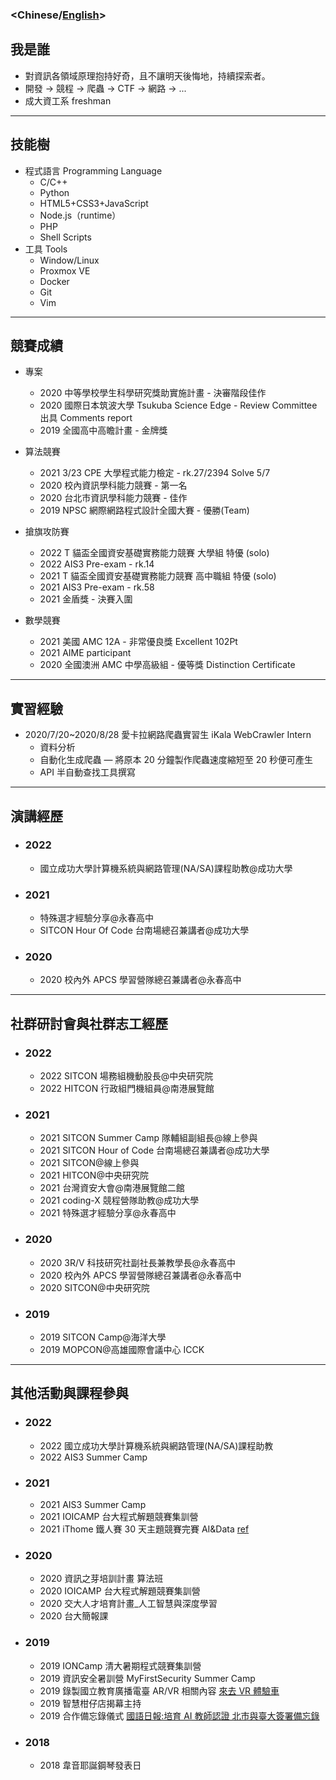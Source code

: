 ### <**Chinese**/[English](/about-en/)>

## 我是誰

- 對資訊各領域原理抱持好奇，且不讓明天後悔地，持續探索者。
- 開發 -> 競程 -> 爬蟲 -> CTF -> 網路 -> ...
- 成大資工系 freshman

---

## 技能樹

- 程式語言 Programming Language
  - C/C++
  - Python
  - HTML5+CSS3+JavaScript
  - Node.js（runtime）
  - PHP
  - Shell Scripts
- 工具 Tools
  - Window/Linux
  - Proxmox VE
  - Docker
  - Git
  - Vim

---

## 競賽成績

- 專案

  - 2020 中等學校學生科學研究獎助實施計畫 - 決審階段佳作
  - 2020 國際日本筑波大學 Tsukuba Science Edge - Review Committee 出具 Comments report
  - 2019 全國高中高瞻計畫 - 金牌獎

- 算法競賽

  - 2021 3/23 CPE 大學程式能力檢定 - rk.27/2394 Solve 5/7
  - 2020 校內資訊學科能力競賽 - 第一名
  - 2020 台北市資訊學科能力競賽 - 佳作
  - 2019 NPSC 網際網路程式設計全國大賽 - 優勝(Team)

- 搶旗攻防賽

  - 2022 T 貓盃全國資安基礎實務能力競賽 大學組 特優 (solo)
  - 2022 AIS3 Pre-exam - rk.14
  - 2021 T 貓盃全國資安基礎實務能力競賽 高中職組 特優 (solo)
  - 2021 AIS3 Pre-exam - rk.58
  - 2021 金盾獎 - 決賽入圍

- 數學競賽
  - 2021 美國 AMC 12A - 非常優良獎 Excellent 102Pt
  - 2021 AIME participant
  - 2020 全國澳洲 AMC 中學高級組 - 優等獎 Distinction Certificate

---

## 實習經驗

- 2020/7/20~2020/8/28 愛卡拉網路爬蟲實習生 iKala WebCrawler Intern
  - 資料分析
  - 自動化生成爬蟲 — 將原本 20 分鐘製作爬蟲速度縮短至 20 秒便可產生
  - API 半自動查找工具撰寫

---

## 演講經歷

- ### 2022
  - 國立成功大學計算機系統與網路管理(NA/SA)課程助教@成功大學
- ### 2021
  - 特殊選才經驗分享@永春高中
  - SITCON Hour Of Code 台南場總召兼講者@成功大學
- ### 2020
  - 2020 校內外 APCS 學習營隊總召兼講者@永春高中

---

## 社群研討會與社群志工經歷

- ### 2022
  - 2022 SITCON 場務組機動股長@中央研究院
  - 2022 HITCON 行政組門機組員@南港展覽館
- ### 2021
  - 2021 SITCON Summer Camp 隊輔組副組長@線上參與
  - 2021 SITCON Hour of Code 台南場總召兼講者@成功大學
  - 2021 SITCON@線上參與
  - 2021 HITCON@中央研究院
  - 2021 台灣資安大會@南港展覽館二館
  - 2021 coding-X 競程營隊助教@成功大學
  - 2021 特殊選才經驗分享@永春高中
- ### 2020
  - 2020 3R/V 科技研究社副社長兼教學長@永春高中
  - 2020 校內外 APCS 學習營隊總召兼講者@永春高中
  - 2020 SITCON@中央研究院
- ### 2019
  - 2019 SITCON Camp@海洋大學
  - 2019 MOPCON@高雄國際會議中心 ICCK

---

## 其他活動與課程參與

- ### 2022
  - 2022 國立成功大學計算機系統與網路管理(NA/SA)課程助教
  - 2022 AIS3 Summer Camp
- ### 2021
  - 2021 AIS3 Summer Camp
  - 2021 IOICAMP 台大程式解題競賽集訓營
  - 2021 iThome 鐵人賽 30 天主題競賽完賽 AI&Data [ref](https://ithelp.ithome.com.tw/users/20134430/ironman/4307)
- ### 2020

  - 2020 資訊之芽培訓計畫 算法班
  - 2020 IOICAMP 台大程式解題競賽集訓營
  - 2020 交大人才培育計畫\_人工智慧與深度學習
  - 2020 台大簡報課

- ### 2019

  - 2019 IONCamp 清大暑期程式競賽集訓營
  - 2019 資訊安全暑訓營 MyFirstSecurity Summer Camp
  - 2019 錄製國立教育廣播電臺 AR/VR 相關內容 [來去 VR 體驗車](https://www.ner.gov.tw/program/5a83f4ebc5fd8a01e2df020c/5e0d82131c66c500063e98e0)
  - 2019 智慧柑仔店揭幕主持
  - 2019 合作備忘錄儀式 [國語日報:培育 AI 教師認證 北市與臺大簽署備忘錄](https://www.mdnkids.com/search_content.asp?Serial_NO=%20111631)

- ### 2018
  - 2018 韋音耶誕鋼琴發表日
